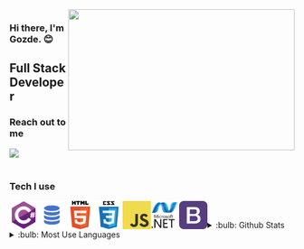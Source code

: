 <img src="https://media.giphy.com/media/Sm9AfJRiZofjlrkAAl/source.gif" align="right" width="400" height="250">

### Hi there, I'm Gozde. :blush:

## Full Stack Developer

### Reach out to me 

[<img width="22" src="https://cdn.jsdelivr.net/npm/simple-icons@v8/icons/linkedin.svg" align="left" />][linkedin]

<br/>
<br/>

### Tech I use

<img src="https://raw.githubusercontent.com/devicons/devicon/master/icons/csharp/csharp-original.svg" alt="csharp" align="left" width="50" height="50">
<img src="https://raw.githubusercontent.com/github/explore/80688e429a7d4ef2fca1e82350fe8e3517d3494d/topics/sql/sql.png" align="left" width="50" height="50">
<img src="https://raw.githubusercontent.com/github/explore/80688e429a7d4ef2fca1e82350fe8e3517d3494d/topics/html/html.png" align="left" width="50" height="50">
<img src="https://raw.githubusercontent.com/github/explore/80688e429a7d4ef2fca1e82350fe8e3517d3494d/topics/css/css.png" align="left" width="50" height="50">
<img src="https://raw.githubusercontent.com/github/explore/80688e429a7d4ef2fca1e82350fe8e3517d3494d/topics/javascript/javascript.png" align="left" width="50" height="50">
<img src="https://raw.githubusercontent.com/devicons/devicon/master/icons/dot-net/dot-net-original-wordmark.svg" alt="dotnet" align="left" width="50" height="50">
<img src="https://raw.githubusercontent.com/github/explore/80688e429a7d4ef2fca1e82350fe8e3517d3494d/topics/bootstrap/bootstrap.png" align="left" width="50" height="50">

<br/>
<br/>

<details>
<summary>:bulb: Github Stats</summary>
<img src="https://github-readme-stats.vercel.app/api?username=gozdekiyici&theme=radical">
</details>

<details>
<summary>:bulb: Most Use Languages</summary>
<img src="https://github-readme-stats.vercel.app/api/top-langs/?username=gozdekiyici&layout=compact">
</details>

[linkedin]: https://www.linkedin.com/in/gozde-kiyici/
